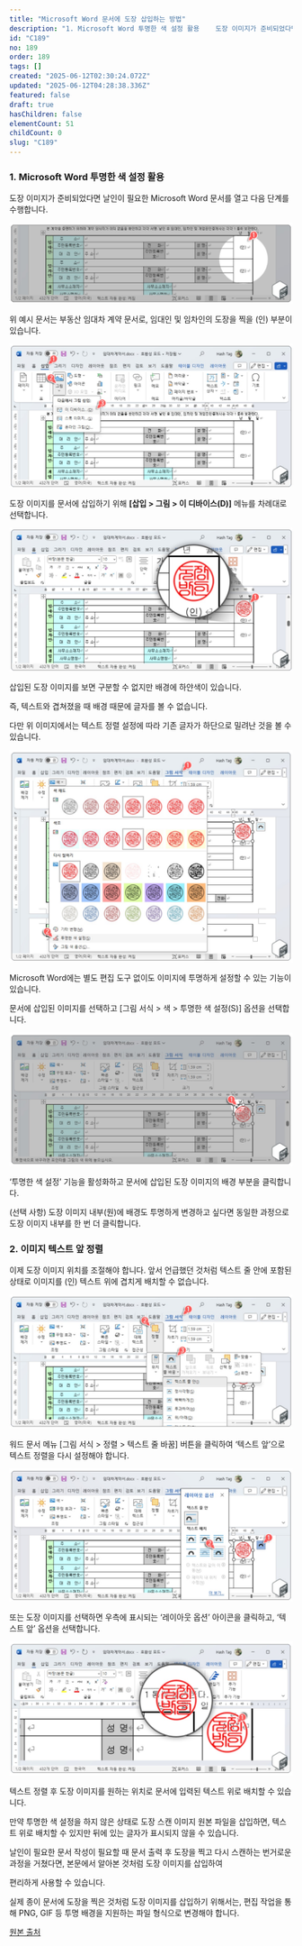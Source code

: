 ```yaml
---
title: "Microsoft Word 문서에 도장 삽입하는 방법"
description: "1. Microsoft Word 투명한 색 설정 활용    도장 이미지가 준비되었다면 날인이 필요한 Microsoft Word 문서를 열고 다음 단계를 수행합니다.  ![file](https://image.lemoncloud.io/1c655770-b88f-4a3..."
id: "C189"
no: 189
order: 189
tags: []
created: "2025-06-12T02:30:24.072Z"
updated: "2025-06-12T04:28:38.336Z"
featured: false
draft: true
hasChildren: false
elementCount: 51
childCount: 0
slug: "C189"
---
```


### 1. Microsoft Word 투명한 색 설정 활용



도장 이미지가 준비되었다면 날인이 필요한 Microsoft Word 문서를 열고 다음 단계를 수행합니다.

![file](/images/f7e05e6b6dc23e2f0ba8f951d1af741f.jpg)

위 예시 문서는 부동산 임대차 계약 문서로, 임대인 및 임차인의 도장을 찍을 (인) 부분이 있습니다.



![file](/images/cb4f7e67365d320f2193be42d13e8138.jpg)

도장 이미지를 문서에 삽입하기 위해 **[삽입 > 그림 > 이 디바이스(D)]** 메뉴를 차례대로 선택합니다.



![file](/images/be5a510e86751de4b528030dc45b3d7e.jpg)

삽입된 도장 이미지를 보면 구분할 수 없지만 배경에 하얀색이 있습니다.

즉, 텍스트와 겹쳐졌을 때 배경 때문에 글자를 볼 수 없습니다.

다만 위 이미지에서는 텍스트 정렬 설정에 따라 기존 글자가 하단으로 밀려난 것을 볼 수 있습니다.



![file](/images/09b16fd2231fcb07631bb8c1a1428040.jpg)

Microsoft Word에는 별도 편집 도구 없이도 이미지에 투명하게 설정할 수 있는 기능이 있습니다.

문서에 삽입된 이미지를 선택하고 [그림 서식 > 색 > 투명한 색 설정(S)] 옵션을 선택합니다.



![file](/images/ab185342396fdc8bb57bcb242ea93ec7.jpg)

‘투명한 색 설정’ 기능을 활성화하고 문서에 삽입된 도장 이미지의 배경 부분을 클릭합니다.

(선택 사항) 도장 이미지 내부(원)에 배경도 투명하게 변경하고 싶다면 동일한 과정으로 도장 이미지 내부를 한 번 더 클릭합니다.



### 2. 이미지 텍스트 앞 정렬



이제 도장 이미지 위치를 조절해야 합니다. 앞서 언급했던 것처럼 텍스트 줄 안에 포함된 상태로 이미지를 (인) 텍스트 위에 겹치게 배치할 수 없습니다.

![file](/images/9524dcdd68aecbc707442ca3379fa5eb.jpg)

워드 문서 메뉴 [그림 서식 > 정렬 > 텍스트 줄 바꿈] 버튼을 클릭하여 ‘텍스트 앞’으로 텍스트 정렬을 다시 설정해야 합니다.



![file](/images/0bbd048aeae22e9628c0e6e89d1bac7e.jpg)

또는 도장 이미지를 선택하면 우측에 표시되는 ‘레이아웃 옵션’ 아이콘을 클릭하고, ‘텍스트 앞’ 옵션을 선택합니다.



![file](/images/73ec6ed4c89abf9985daf066931385c3.jpg)

텍스트 정렬 후 도장 이미지를 원하는 위치로 문서에 입력된 텍스트 위로 배치할 수 있습니다.

만약 투명한 색 설정을 하지 않은 상태로 도장 스캔 이미지 원본 파일을 삽입하면, 텍스트 위로 배치할 수 있지만 뒤에 있는 글자가 표시되지 않을 수 있습니다.



날인이 필요한 문서 작성이 필요할 때 문서 출력 후 도장을 찍고 다시 스캔하는 번거로운 과정을 거쳤다면, 본문에서 알아본 것처럼 도장 이미지를 삽입하여 

편리하게 사용할 수 있습니다.

실제 종이 문서에 도장을 찍은 것처럼 도장 이미지를 삽입하기 위해서는, 편집 작업을 통해 PNG, GIF 등 투명 배경을 지원하는 파일 형식으로 변경해야 합니다.





[원본 출처](https://geekorea.com/how-to-insert-stamp-image-word)

